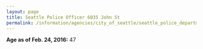 ```yaml
---
layout: page
title: Seattle Police Officer 6035 John St
permalink: /information/agencies/city_of_seattle/seattle_police_department/copbook/6035/
---
```


**Age as of Feb. 24, 2016:** 47
